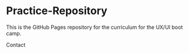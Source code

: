 # Practice-Repository

This is the GitHub Pages repository for the curriculum for the UX/UI boot camp.

Contact
